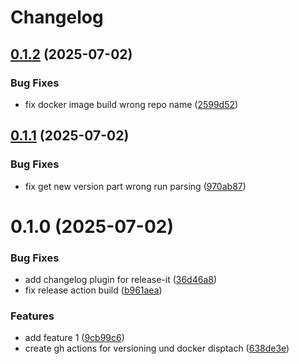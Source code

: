# Changelog

## [0.1.2](https://github.com/CrovisTec/vm-devops-backend-test/compare/v0.1.1...v0.1.2) (2025-07-02)


### Bug Fixes

* fix docker image build wrong repo name ([2599d52](https://github.com/CrovisTec/vm-devops-backend-test/commit/2599d52b2062082c9f62bcef51db8504677ebc9d))

## [0.1.1](https://github.com/CrovisTec/vm-devops-backend-test/compare/v0.1.0...v0.1.1) (2025-07-02)


### Bug Fixes

* fix get new version part wrong run parsing ([970ab87](https://github.com/CrovisTec/vm-devops-backend-test/commit/970ab878c183a8c03b847dd6ceb4b580891f0e11))

# 0.1.0 (2025-07-02)


### Bug Fixes

* add changelog plugin for release-it ([36d46a8](https://github.com/CrovisTec/vm-devops-backend-test/commit/36d46a8dac5eb13840f42301e0afd5e3ac0e0ea3))
* fix release action build ([b961aea](https://github.com/CrovisTec/vm-devops-backend-test/commit/b961aea64b71d36ddd357d8bf318cf58ab1bbee3))


### Features

* add feature 1 ([9cb99c6](https://github.com/CrovisTec/vm-devops-backend-test/commit/9cb99c61fe616ae17418b847392313ebccb25840))
* create gh actions for versioning und docker disptach ([638de3e](https://github.com/CrovisTec/vm-devops-backend-test/commit/638de3e8e09f5138cead3802227a932ae0abf608))
